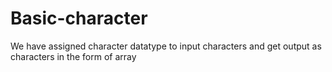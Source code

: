 # Basic-character
We have assigned character datatype to input characters and get output as characters in the form of array
